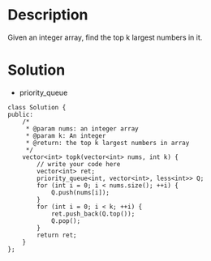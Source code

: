 # Description

Given an integer array, find the top k largest numbers in it.

# Solution

- priority_queue

```
class Solution {
public:
    /*
     * @param nums: an integer array
     * @param k: An integer
     * @return: the top k largest numbers in array
     */
    vector<int> topk(vector<int> nums, int k) {
        // write your code here
        vector<int> ret;
        priority_queue<int, vector<int>, less<int>> Q;
        for (int i = 0; i < nums.size(); ++i) {
            Q.push(nums[i]);
        }
        for (int i = 0; i < k; ++i) {
            ret.push_back(Q.top());
            Q.pop();
        }
        return ret;
    }
};
```
